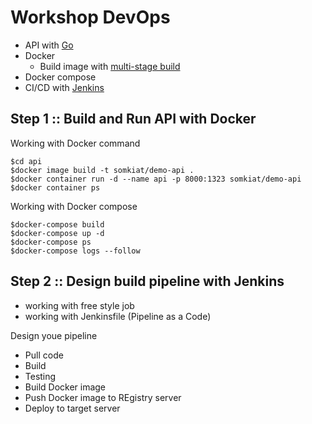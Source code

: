 # Workshop DevOps
* API with [Go](https://golang.org/)
* Docker
  * Build image with [multi-stage build](https://docs.docker.com/develop/develop-images/multistage-build/)
* Docker compose
* CI/CD with [Jenkins](https://www.jenkins.io/)

## Step 1 :: Build and Run API with Docker

Working with Docker command
```
$cd api
$docker image build -t somkiat/demo-api .
$docker container run -d --name api -p 8000:1323 somkiat/demo-api
$docker container ps
```

Working with Docker compose
```
$docker-compose build
$docker-compose up -d
$docker-compose ps
$docker-compose logs --follow
```

## Step 2 :: Design build pipeline with Jenkins
* working with free style job
* working with Jenkinsfile (Pipeline as a Code)

Design youe pipeline
* Pull code
* Build
* Testing
* Build Docker image
* Push Docker image to REgistry server
* Deploy to target server
